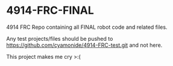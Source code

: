 # 4914-FRC-FINAL
4914 FRC Repo containing all FINAL robot code and related files.

Any test projects/files should be pushed to https://github.com/cyamonide/4914-FRC-test.git and not here.

This project makes me cry >:(
